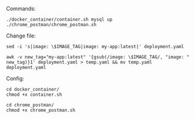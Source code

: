 Commands:  
```
./docker_container/container.sh mysql up
./chrome_postman/chrome_postman.sh
```
  
Change file:  
```
sed -i 's|image: \$IMAGE_TAG|image: my-app:latest|' deployment.yaml

awk -v new_tag="my-app:latest" '{gsub(/image: \$IMAGE_TAG/, "image: " new_tag)}1' deployment.yaml > temp.yaml && mv temp.yaml deployment.yaml
```
  
Config:  
```
cd docker_container/
chmod +x container.sh

cd chrome_postman/
chmod +x chrome_postman.sh
```
